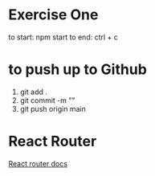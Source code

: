 # Exercise One

to start: npm start
to end: ctrl + c

# to push up to Github
1. git add .
2. git commit -m ""
3. git push origin main

# React Router
[React router docs](https://www.npmjs.com/package/react-router)
